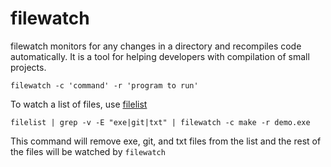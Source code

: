 # filewatch
filewatch monitors for any changes in a directory and recompiles code automatically.
It is a tool for helping developers with compilation of small projects.

`filewatch -c 'command' -r 'program to run'`

To watch a list of files, use [filelist](https://github.com/scarface382/filelist)

`filelist | grep -v -E "exe|git|txt" | filewatch -c make -r demo.exe`

This command will remove exe, git, and txt files from the list and the rest of the files will be watched by `filewatch`
